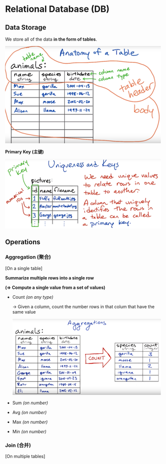 # Relational Database (DB)

## Data Storage

We store all of the data **in the form of tables**.

<img src="https://github.com/Ziang-Lu/Database-Learning-Notes/blob/master/1-Relational%20Database/data_storage-table.png?raw=true" width="600px">

**Primary Key (主键)**

<img src="https://github.com/Ziang-Lu/Database-Learning-Notes/blob/master/1-Relational%20Database/data_storage-primary_key.png?raw=true">

<br>

## Operations

### Aggregation (聚合)

[On a single table]

**Summarize multiple rows into a single row**

**(=> Compute a single value from a set of values)**

* Count   *(on any type)*

  -> Given a column, count the number rows in that colum that have the same value

  <img src="https://github.com/Ziang-Lu/Database-Learning-Notes/blob/master/1-Relational%20Database/operation-aggregation-count.png?raw=true">

* Sum   *(on number)*

* Avg   *(on number)*

* Max   *(on number)*

* Min   *(on number)*

### Join (合并)

[On multiple tables]